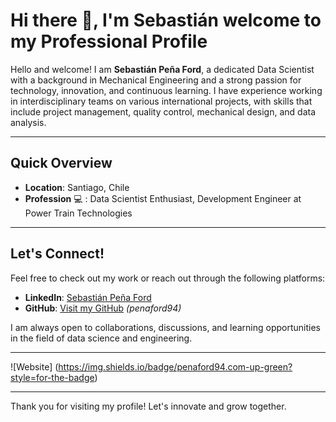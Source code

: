 ## 

# Hi there 👋, I'm Sebastián welcome to my Professional Profile

Hello and welcome! I am **Sebastián Peña Ford**, a dedicated Data Scientist with a background in Mechanical Engineering and a strong passion for technology, innovation, and continuous learning. I have experience working in interdisciplinary teams on various international projects, with skills that include project management, quality control, mechanical design, and data analysis.

---

## Quick Overview

- **Location**: Santiago, Chile
- **Profession** :computer: : Data Scientist Enthusiast, Development Engineer at Power Train Technologies

---

## Let's Connect!

Feel free to check out my work or reach out through the following platforms:

- **LinkedIn**: [Sebastián Peña Ford](https://www.linkedin.com/in/sebastian-pena-ford/)
- **GitHub**: [Visit my GitHub](https://github.com/your-github-handle) *(penaford94)*

I am always open to collaborations, discussions, and learning opportunities in the field of data science and engineering.

---

![Website] (https://img.shields.io/badge/penaford94.com-up-green?style=for-the-badge)

---
Thank you for visiting my profile! Let's innovate and grow together.
